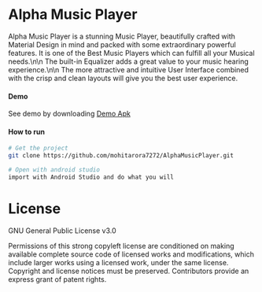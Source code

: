 # Alpha Music Player
Alpha Music Player is a stunning Music Player, beautifully crafted with Material Design in mind and packed with some extraordinary powerful features.
It is one of the Best Music Players which can fulfill all your Musical needs.\n\n
The built-in Equalizer adds a great value to your music hearing experience.\n\n
The more attractive and intuitive User Interface combined with the crisp and clean layouts will give you the best user experience.

#### Demo

See demo by downloading [Demo Apk]()

#### How to run
```bash
# Get the project
git clone https://github.com/mohitarora7272/AlphaMusicPlayer.git

# Open with android studio
import with Android Studio and do what you will
```

# License
GNU General Public License v3.0

Permissions of this strong copyleft license are conditioned on making available complete source code of licensed works and modifications, which include larger works using a licensed work, under the same license. Copyright and license notices must be preserved. Contributors provide an express grant of patent rights.
